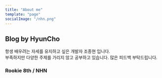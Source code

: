 ```yaml
---
title: "About me"
template: "page"
socialImage: "/nhn.png"
---
```


## Blog by HyunCho

항생 배우려는 자세를 유지하고 싶은 개발자 조종현 입니다.  
부족하지만 다양한 주제를 가리지 않고 공부하고 있습니다. 많은 피드백 부탁드립니다.


### **Rookie 8th / NHN**